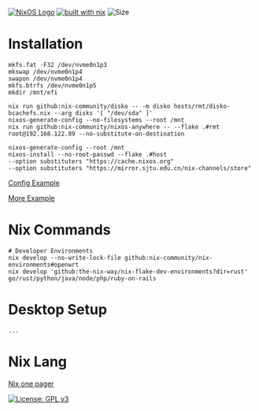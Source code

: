 [![NixOS Logo](https://img.shields.io/badge/NixOS-white?style=plat-square&logo=nixos&logoColor=5277C3)](https://shields.io/)
[![built with nix](https://img.shields.io/static/v1?logo=nixos&logoColor=white&label=&message=Built%20with%20Nix&color=41439a)](https://builtwithnix.org)
![Size](https://img.shields.io/github/repo-size/zendo/nsworld?color=red&label=size&style=plat-square)

# Installation

``` shell
mkfs.fat -F32 /dev/nvme0n1p3
mkswap /dev/nvme0n1p4
swapon /dev/nvme0n1p4
mkfs.btrfs /dev/nvme0n1p5
mkdir /mnt/efi

nix run github:nix-community/disko -- -m disko hosts/rmt/disko-bcachefs.nix --arg disks '[ "/dev/sda" ]'
nixos-generate-config --no-filesystems --root /mnt
nix run github:nix-community/nixos-anywhere -- --flake .#rmt root@192.168.122.89 --no-substitute-on-destination

nixos-generate-config --root /mnt
nixos-install --no-root-passwd --flake .#host
--option substituters "https://cache.nixos.org"
--option substituters "https://mirror.sjtu.edu.cn/nix-channels/store"
```

[Config Example](https://github.com/thiagokokada/nix-configs)

[More Example](https://github.com/foo-dogsquared/nixos-config)

# Nix Commands

``` shell
# Developer Environments
nix develop --no-write-lock-file github:nix-community/nix-environments#openwrt
nix develop 'github:the-nix-way/nix-flake-dev-environments?dir=rust'
go/rust/python/java/node/php/ruby-on-rails
```

# Desktop Setup

``` shell
...
```

# Nix Lang

<!-- <img src="https://raw.githubusercontent.com/NixOS/nixos-artwork/master/logo/nix-snowflake.svg" align="right" alt="Nix logo" width="150"> -->

[Nix one pager](https://github.com/tazjin/nix-1p)

[![License: GPL v3](https://img.shields.io/badge/License-GPL%20v3-blue.svg)](http://www.gnu.org/licenses/gpl-3.0)

